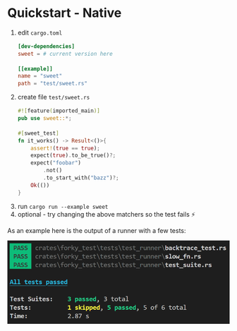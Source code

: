 # Quickstart - Native


1. edit `cargo.toml`
	```toml
	[dev-dependencies]
	sweet = # current version here

	[[example]]
	name = "sweet"
	path = "test/sweet.rs"
	```
1. create file `test/sweet.rs`
	```rs
	#![feature(imported_main)]
	pub use sweet::*;

	#[sweet_test]
	fn it_works() -> Result<()>{
		assert!(true == true);
		expect(true).to_be_true()?;
		expect("foobar")
			.not()
			.to_start_with("bazz")?;
		Ok(())
	}
	```
1. run `cargo run --example sweet`
1. optional - try changing the above matchers so the test fails ⚡

As an example here is the output of a runner with a few tests:

![native-runner](../images/success.png)
